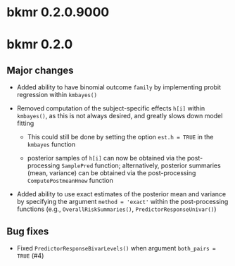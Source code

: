 # bkmr 0.2.0.9000

# bkmr 0.2.0

## Major changes

* Added ability to have binomial outcome `family` by implementing probit regression within `kmbayes()`

* Removed computation of the subject-specific effects `h[i]` within `kmbayes()`, as this is not always desired, and greatly slows down model fitting

  * This could still be done by setting the option `est.h = TRUE` in the `kmbayes` function
  
  * posterior samples of `h[i]` can now be obtained via the post-processing `SamplePred` function; alternatively, posterior summaries (mean, variance) can be obtained via the post-processing `ComputePostmeanHnew` function

* Added ability to use exact estimates of the posterior mean and variance by specifying the argument `method = 'exact'` within the post-processing functions (e.g., `OverallRiskSummaries()`, `PredictorResponseUnivar()`)

## Bug fixes

* Fixed `PredictorResponseBivarLevels()` when argument `both_pairs = TRUE` (#4)